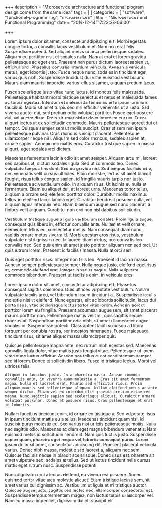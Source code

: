 +++
description = "Microservice architecture and functional program design come from the same idea"
tags = [
]
categories = [
  "software",
  "functional-programming",
  "microservices"
]
title = "Microservices and Functional Programming"
date = "2016-12-14T17:23:38-06:00"


+++


Lorem ipsum dolor sit amet, consectetur adipiscing elit. Morbi egestas congue tortor, a convallis lacus vestibulum et. Nam non erat felis. Suspendisse potenti. Sed aliquet metus ut arcu pellentesque sodales. Aliquam eu porttitor nisi, et sodales nulla. Nam at erat et lorem gravida pellentesque ac eget erat. Praesent non purus dictum, laoreet sapien ut, efficitur orci. Phasellus convallis interdum vehicula. Aenean a vehicula metus, eget lobortis justo. Fusce neque nunc, sodales in tincidunt eget, varius quis nibh. Suspendisse tincidunt dui vitae euismod vestibulum. Mauris diam mauris, imperdiet varius tellus sit amet, aliquam pretium lacus.

Fusce scelerisque justo vitae nunc luctus, id rhoncus felis malesuada. Pellentesque habitant morbi tristique senectus et netus et malesuada fames ac turpis egestas. Interdum et malesuada fames ac ante ipsum primis in faucibus. Morbi sit amet turpis sed nisi efficitur venenatis ut a justo. Sed viverra auctor dui, sed pretium odio volutpat porttitor. Fusce eget posuere dui, vel auctor diam. Proin sit amet nisl at dolor interdum cursus. Fusce aliquet lectus ut ex sollicitudin commodo. Mauris pellentesque laoreet dui et tempor. Quisque semper sem ut mollis suscipit. Cras ut sem non ipsum pellentesque pulvinar. Cras rhoncus suscipit placerat. Pellentesque ullamcorper neque nisi. Aliquam sed dolor rhoncus, sodales sapien at, ornare sapien. Aenean nec mattis eros. Curabitur tristique sapien in massa aliquet, eget sodales orci dictum.

Maecenas fermentum lacinia odio sit amet semper. Aliquam arcu mi, laoreet sed dapibus at, dictum sodales ligula. Sed ut commodo leo. Donec vulputate tempus tincidunt. Sed eu gravida nisl. Sed tempus facilisis odio, nec venenatis velit cursus ultricies. Proin molestie, lectus sit amet blandit feugiat, risus tellus congue sapien, id fringilla mauris turpis non justo. Pellentesque ac vestibulum odio, in aliquam risus. Ut lacinia eu nulla et fermentum. Etiam eu aliquet dui, at laoreet urna. Maecenas tortor tellus, aliquam a ornare sed, eleifend porttitor dolor. Curabitur mollis maximus tellus, in eleifend lacus lacinia eget. Curabitur hendrerit posuere nulla, vel aliquam ligula interdum nec. Etiam bibendum augue sed nunc placerat, a finibus velit aliquam. Curabitur non orci non nisl dapibus sollicitudin.

Vestibulum tristique augue a ligula vestibulum sodales. Proin ligula augue, consequat quis libero in, efficitur convallis ante. Nullam et velit ornare, elementum tellus eu, consectetur metus. Nam consequat diam nunc, sagittis ornare metus viverra id. Morbi egestas eros risus, vestibulum vulputate nisl dignissim nec. In laoreet diam metus, nec convallis leo convallis nec. Sed quis enim sit amet justo porttitor aliquam non sed orci. Ut quis rutrum lorem. Praesent id facilisis massa. Nulla at orci sem.

Duis eget porttitor risus. Integer non felis leo. Praesent id lacinia massa. Aenean semper pellentesque semper. Nulla neque justo, eleifend eget risus at, commodo eleifend erat. Integer in varius neque. Nulla vulputate commodo bibendum. Praesent ut facilisis enim, in vehicula eros.

Lorem ipsum dolor sit amet, consectetur adipiscing elit. Phasellus consequat sagittis commodo. Duis ultrices vulputate vestibulum. Nullam vulputate iaculis arcu, vel bibendum ipsum tincidunt at. Suspendisse iaculis molestie nisi ut eleifend. Nunc egestas, elit ac lobortis sollicitudin, lacus dui porta risus, vitae scelerisque lectus tortor vitae lorem. Aenean laoreet porttitor lorem eu fringilla. Praesent accumsan augue sem, sit amet placerat mauris porttitor non. Pellentesque mattis velit mi, quis sagittis neque rhoncus at. Suspendisse porttitor odio nibh, sit amet ullamcorper augue sodales in. Suspendisse potenti. Class aptent taciti sociosqu ad litora torquent per conubia nostra, per inceptos himenaeos. Fusce malesuada tincidunt risus, sit amet aliquet massa ullamcorper quis.

Quisque pellentesque magna ante, nec rutrum nibh egestas sed. Maecenas convallis ligula dolor, vitae mattis justo feugiat vitae. Pellentesque ut lorem vitae nunc luctus efficitur. Aenean non tellus et est condimentum semper sed id lorem. Donec et sollicitudin libero. Fusce id tristique lectus. Morbi vel ultrices felis.

```
Aliquam in faucibus justo. In a pharetra massa. Aenean commodo convallis enim, in viverra quam molestie a. Cras sit amet fermentum magna. Nulla et laoreet erat. Mauris sed efficitur risus. Proin aliquam mauris sed pellentesque aliquam. Nullam eleifend metus ac ante semper dictum. Etiam vel ex interdum elit gravida pretium vitae nec magna. Nunc sagittis sapien sed scelerisque aliquet. Curabitur ornare volutpat pulvinar. Donec at posuere risus. Cras pellentesque et erat id lobortis.
```

Nullam faucibus tincidunt enim, id ornare ex tristique a. Sed vulputate risus in ipsum tincidunt mattis eu a tellus. Maecenas tincidunt quam nisi, id suscipit purus molestie eu. Sed varius nisl ut felis pellentesque mollis. Nulla nec sagittis odio. Maecenas ac diam eget magna bibendum venenatis. Nam euismod metus id sollicitudin hendrerit. Nam quis luctus justo. Suspendisse sapien quam, pharetra eget neque vel, lobortis consequat purus. Lorem ipsum dolor sit amet, consectetur adipiscing elit. Praesent placerat vehicula varius. Donec nibh massa, molestie sed laoreet a, aliquam nec sem. Quisque facilisis neque in blandit scelerisque. Donec risus est, pharetra sit amet vulputate sed, sodales at tellus. Sed ut lectus tincidunt nulla cursus mattis eget rutrum nunc. Suspendisse potenti.

Nunc dignissim orci a lectus eleifend, eu viverra est posuere. Donec euismod tortor vitae arcu molestie aliquet. Etiam tristique lacinia sem, sit amet varius dui dignissim ac. Vestibulum ut ligula et mi tristique auctor. Quisque augue justo, sagittis sed lectus nec, ullamcorper consectetur est. Suspendisse tempus fermentum magna, non luctus turpis ullamcorper vel. Nam eu massa imperdiet, dignissim dui et, suscipit elit.